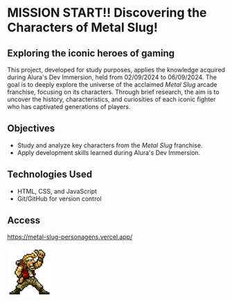 # MISSION START!! Discovering the Characters of Metal Slug!

## Exploring the iconic heroes of gaming

This project, developed for study purposes, applies the knowledge acquired during Alura's Dev Immersion, held from 02/09/2024 to 06/09/2024. The goal is to deeply explore the universe of the acclaimed *Metal Slug* arcade franchise, focusing on its characters. Through brief research, the aim is to uncover the history, characteristics, and curiosities of each iconic fighter who has captivated generations of players.

## Objectives

- Study and analyze key characters from the *Metal Slug* franchise.
- Apply development skills learned during Alura's Dev Immersion.

## Technologies Used

- HTML, CSS, and JavaScript
- Git/GitHub for version control

## Access

https://metal-slug-personagens.vercel.app/


<img src="https://github.com/IsacMonteiro/ProjetoMetalSlug/blob/main/resources/img/readme.png" alt="Metal Slug GIF" width="100"/>
